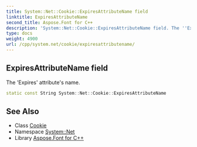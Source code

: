 ```yaml
---
title: System::Net::Cookie::ExpiresAttributeName field
linktitle: ExpiresAttributeName
second_title: Aspose.Font for C++
description: 'System::Net::Cookie::ExpiresAttributeName field. The ''Expires'' attribute''s name in C++.'
type: docs
weight: 4900
url: /cpp/system.net/cookie/expiresattributename/
---
```

## ExpiresAttributeName field


The 'Expires' attribute's name.

```cpp
static const String System::Net::Cookie::ExpiresAttributeName
```

## See Also

* Class [Cookie](../)
* Namespace [System::Net](../../)
* Library [Aspose.Font for C++](../../../)
